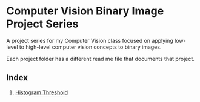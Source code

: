 # Computer Vision Binary Image Project Series
A project series for my Computer Vision class focused on applying low-level to high-level computer vision concepts to binary images.

Each project folder has a different read me file that documents that project.

## Index 
1. [Histogram Threshold](https://github.com/jlin180/CVBinaryImage/tree/master/Histogram_Threshold/Histogram_Threshold)
